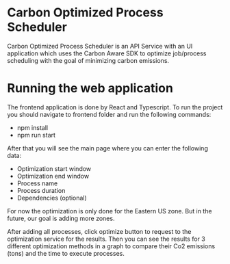 # Carbon Optimized Process Scheduler

Carbon Optimized Process Scheduler is an API Service with an UI application which uses the Carbon Aware SDK to optimize job/process scheduling with the goal of minimizing carbon emissions.

# Running the web application

The frontend application is done by React and Typescript. To run the project you should navigate to frontend folder and run the following commands:

* npm install 
* npm run start

After that you will see the main page where you can enter the following data:

- Optimization start window
- Optimization end window
- Process name
- Process duration
- Dependencies (optional)

For now the optimization is only done for the Eastern US zone. But in the future, our goal is adding more zones.

After adding all processes, click optimize button to request to the optimization service for the results. Then you can see the results for 3 different optimization methods in a graph to compare their Co2 emissions (tons) and the time to execute processes.






